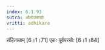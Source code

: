 ```yaml
---
index: 6.1.93
sutra: औतोऽम्शसोः
vritti: adhikara
---
```


 संहितायाम् [6।1।71]  एक: पूर्वपरयो: [6।1।84] 